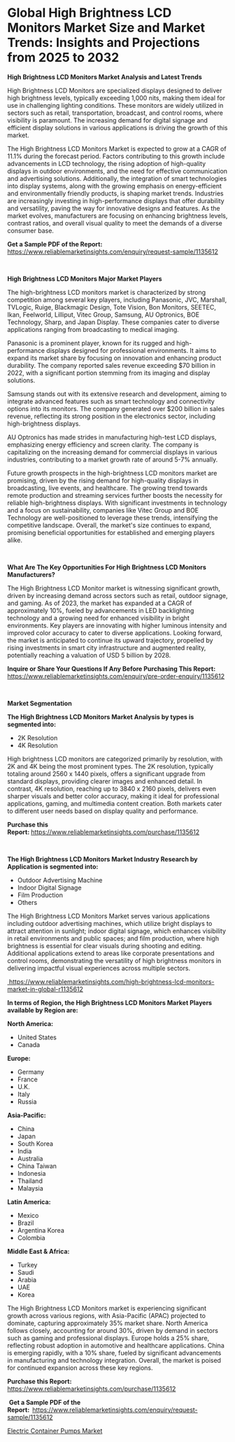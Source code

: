 <p><h1>Global High Brightness LCD Monitors Market Size and Market Trends: Insights and Projections from 2025 to 2032</h1></p><p><strong>High Brightness LCD Monitors Market Analysis and Latest Trends</strong></p>
<p><p>High Brightness LCD Monitors are specialized displays designed to deliver high brightness levels, typically exceeding 1,000 nits, making them ideal for use in challenging lighting conditions. These monitors are widely utilized in sectors such as retail, transportation, broadcast, and control rooms, where visibility is paramount. The increasing demand for digital signage and efficient display solutions in various applications is driving the growth of this market.</p><p>The High Brightness LCD Monitors Market is expected to grow at a CAGR of 11.1% during the forecast period. Factors contributing to this growth include advancements in LCD technology, the rising adoption of high-quality displays in outdoor environments, and the need for effective communication and advertising solutions. Additionally, the integration of smart technologies into display systems, along with the growing emphasis on energy-efficient and environmentally friendly products, is shaping market trends. Industries are increasingly investing in high-performance displays that offer durability and versatility, paving the way for innovative designs and features. As the market evolves, manufacturers are focusing on enhancing brightness levels, contrast ratios, and overall visual quality to meet the demands of a diverse consumer base.</p></p>
<p><strong>Get a Sample PDF of the Report:&nbsp;</strong> <a href="https://www.reliablemarketinsights.com/enquiry/request-sample/1135612?utm_campaign=2744&utm_medium=2&utm_source=Github&utm_content=ia&utm_term=28022025&utm_id=high-brightness-lcd-monitors">https://www.reliablemarketinsights.com/enquiry/request-sample/1135612</a></p>
<p>&nbsp;</p>
<p><strong>High Brightness LCD Monitors Major Market Players</strong></p>
<p><p>The high-brightness LCD monitors market is characterized by strong competition among several key players, including Panasonic, JVC, Marshall, TVLogic, Ruige, Blackmagic Design, Tote Vision, Bon Monitors, SEETEC, Ikan, Feelworld, Lilliput, Vitec Group, Samsung, AU Optronics, BOE Technology, Sharp, and Japan Display. These companies cater to diverse applications ranging from broadcasting to medical imaging.</p><p>Panasonic is a prominent player, known for its rugged and high-performance displays designed for professional environments. It aims to expand its market share by focusing on innovation and enhancing product durability. The company reported sales revenue exceeding $70 billion in 2022, with a significant portion stemming from its imaging and display solutions.</p><p>Samsung stands out with its extensive research and development, aiming to integrate advanced features such as smart technology and connectivity options into its monitors. The company generated over $200 billion in sales revenue, reflecting its strong position in the electronics sector, including high-brightness displays.</p><p>AU Optronics has made strides in manufacturing high-test LCD displays, emphasizing energy efficiency and screen clarity. The company is capitalizing on the increasing demand for commercial displays in various industries, contributing to a market growth rate of around 5-7% annually.</p><p>Future growth prospects in the high-brightness LCD monitors market are promising, driven by the rising demand for high-quality displays in broadcasting, live events, and healthcare. The growing trend towards remote production and streaming services further boosts the necessity for reliable high-brightness displays. With significant investments in technology and a focus on sustainability, companies like Vitec Group and BOE Technology are well-positioned to leverage these trends, intensifying the competitive landscape. Overall, the market's size continues to expand, promising beneficial opportunities for established and emerging players alike.</p></p>
<p>&nbsp;</p>
<p><strong>What Are The Key Opportunities For High Brightness LCD Monitors Manufacturers?</strong></p>
<p><p>The High Brightness LCD Monitor market is witnessing significant growth, driven by increasing demand across sectors such as retail, outdoor signage, and gaming. As of 2023, the market has expanded at a CAGR of approximately 10%, fueled by advancements in LED backlighting technology and a growing need for enhanced visibility in bright environments. Key players are innovating with higher luminous intensity and improved color accuracy to cater to diverse applications. Looking forward, the market is anticipated to continue its upward trajectory, propelled by rising investments in smart city infrastructure and augmented reality, potentially reaching a valuation of USD 5 billion by 2028.</p></p>
<p><strong>Inquire or Share Your Questions If Any Before Purchasing This Report:</strong> <a href="https://www.reliablemarketinsights.com/enquiry/pre-order-enquiry/1135612?utm_campaign=2744&utm_medium=2&utm_source=Github&utm_content=ia&utm_term=28022025&utm_id=high-brightness-lcd-monitors">https://www.reliablemarketinsights.com/enquiry/pre-order-enquiry/1135612</a></p>
<p>&nbsp;</p>
<p><strong>Market Segmentation</strong></p>
<p><strong>The High Brightness LCD Monitors Market Analysis by types is segmented into:</strong></p>
<p><ul><li>2K Resolution</li><li>4K Resolution</li></ul></p>
<p><p>High brightness LCD monitors are categorized primarily by resolution, with 2K and 4K being the most prominent types. The 2K resolution, typically totaling around 2560 x 1440 pixels, offers a significant upgrade from standard displays, providing clearer images and enhanced detail. In contrast, 4K resolution, reaching up to 3840 x 2160 pixels, delivers even sharper visuals and better color accuracy, making it ideal for professional applications, gaming, and multimedia content creation. Both markets cater to different user needs based on display quality and performance.</p></p>
<p><strong>Purchase this Report:&nbsp;</strong><a href="https://www.reliablemarketinsights.com/purchase/1135612?utm_campaign=2744&utm_medium=2&utm_source=Github&utm_content=ia&utm_term=28022025&utm_id=high-brightness-lcd-monitors">https://www.reliablemarketinsights.com/purchase/1135612</a></p>
<p>&nbsp;</p>
<p><strong>The High Brightness LCD Monitors Market Industry Research by Application is segmented into:</strong></p>
<p><ul><li>Outdoor Advertising Machine</li><li>Indoor Digital Signage</li><li>Film Production</li><li>Others</li></ul></p>
<p><p>The High Brightness LCD Monitors Market serves various applications including outdoor advertising machines, which utilize bright displays to attract attention in sunlight; indoor digital signage, which enhances visibility in retail environments and public spaces; and film production, where high brightness is essential for clear visuals during shooting and editing. Additional applications extend to areas like corporate presentations and control rooms, demonstrating the versatility of high brightness monitors in delivering impactful visual experiences across multiple sectors.</p></p>
<p><a href="https://www.reliablemarketinsights.com/high-brightness-lcd-monitors-market-in-global-r1135612?utm_campaign=2744&utm_medium=2&utm_source=Github&utm_content=ia&utm_term=28022025&utm_id=high-brightness-lcd-monitors">&nbsp;https://www.reliablemarketinsights.com/high-brightness-lcd-monitors-market-in-global-r1135612</a></p>
<p><strong>In terms of Region, the High Brightness LCD Monitors Market Players available by Region are:</strong></p>
<p>
    <p> <strong> North America: </strong>
        <ul>
            <li>United States</li>
            <li>Canada</li>
        </ul>
        </p> 
    <p> <strong> Europe: </strong>
        <ul>
            <li>Germany</li>
            <li>France</li>
            <li>U.K.</li>
            <li>Italy</li>
            <li>Russia</li>
        </ul>
        </p> 
    <p> <strong> Asia-Pacific: </strong>
        <ul>
            <li>China</li>
            <li>Japan</li>
            <li>South Korea</li>
            <li>India</li>
            <li>Australia</li>
            <li>China Taiwan</li>
            <li>Indonesia</li>
            <li>Thailand</li>
            <li>Malaysia</li>
        </ul>
        </p> 
    <p> <strong> Latin America: </strong>
        <ul>
            <li>Mexico</li>
            <li>Brazil</li>
            <li>Argentina Korea</li>
            <li>Colombia</li>
        </ul>
        </p> 
    <p> <strong> Middle East & Africa: </strong>
        <ul>
            <li>Turkey</li>
            <li>Saudi</li>
            <li>Arabia</li>
            <li>UAE</li>
            <li>Korea</li>
        </ul>
    </p>
    </p>
<p><p>The High Brightness LCD Monitors market is experiencing significant growth across various regions, with Asia-Pacific (APAC) projected to dominate, capturing approximately 35% market share. North America follows closely, accounting for around 30%, driven by demand in sectors such as gaming and professional displays. Europe holds a 25% share, reflecting robust adoption in automotive and healthcare applications. China is emerging rapidly, with a 10% share, fueled by significant advancements in manufacturing and technology integration. Overall, the market is poised for continued expansion across these key regions.</p></p>
<p><strong>Purchase this Report: </strong><a href="https://www.reliablemarketinsights.com/purchase/1135612?utm_campaign=2744&utm_medium=2&utm_source=Github&utm_content=ia&utm_term=28022025&utm_id=high-brightness-lcd-monitors">https://www.reliablemarketinsights.com/purchase/1135612</a></p>
<p>&nbsp;<strong>Get a Sample PDF of the Report:&nbsp;&nbsp;</strong><a href="https://www.reliablemarketinsights.com/enquiry/request-sample/1135612?utm_campaign=2744&utm_medium=2&utm_source=Github&utm_content=ia&utm_term=28022025&utm_id=high-brightness-lcd-monitors">https://www.reliablemarketinsights.com/enquiry/request-sample/1135612</a></p>
<p><strong></strong></p>
<p><p><a href="https://github.com/xalatieusope/Market-Research-Report-List-1/blob/main/electric-container-pumps-market.md?utm_campaign=2744&utm_medium=2&utm_source=Github&utm_content=ia&utm_term=28022025&utm_id=high-brightness-lcd-monitors">Electric Container Pumps Market</a></p></p>